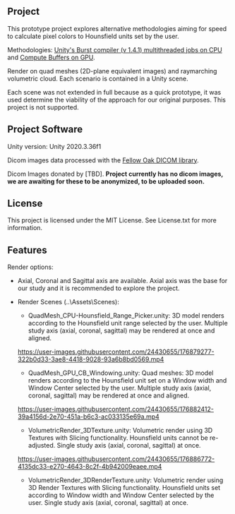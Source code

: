 ## Project
This prototype project explores alternative methodologies aiming for speed to calculate pixel colors to Hounsfield units set by the user.

Methodologies: [Unity's Burst compiler (v 1.4.1) multithreaded jobs on CPU](https://docs.unity3d.com/Packages/com.unity.burst@0.2-preview.20/manual/index.html) and [Compute Buffers on GPU](https://docs.unity3d.com/2020.3/Documentation/ScriptReference/ComputeBuffer.html). 

Render on quad meshes (2D-plane equivalent images) and raymarching volumetric cloud. Each scenario is contained in a Unity scene.

Each scene was not extended in full because as a quick prototype, it was used determine the viability of the approach for our original purposes. This project is not supported.

## Project Software
Unity version: Unity 2020.3.36f1

Dicom images data processed with the [Fellow Oak DICOM library](https://github.com/fo-dicom/fo-dicom).

Dicom Images donated by [TBD]. **Project currently has no dicom images, we are awaiting for these to be anonymized, to be uploaded soon.**

## License
This project is licensed under the MIT License. See License.txt for more information.

## Features

Render options:
* Axial, Coronal and Sagittal axis are available. Axial axis was the base for our study and it is recommended to explore the project.

* Render Scenes (..\Assets\Scenes\):

  + QuadMesh_CPU-Hounsfield_Range_Picker.unity: 3D model renders according to the Hounsfield unit range selected by the user. Multiple study axis (axial, coronal, sagittal) may be rendered at once and aligned.
  
  https://user-images.githubusercontent.com/24430655/176879277-322b0d33-3ae8-4418-9028-93a6b8bd0569.mp4
  
  + QuadMesh_GPU_CB_Windowing.unity: Quad meshes: 3D model renders according to the Hounsfield unit set on a Window width and Window Center selected by the user. Multiple study axis (axial, coronal, sagittal) may be rendered at once and aligned.
  
  https://user-images.githubusercontent.com/24430655/176882412-39a4156d-2e70-451a-b6c3-ac033135e69a.mp4
  
  + VolumetricRender_3DTexture.unity: Volumetric render using 3D Textures with Slicing functionality. Hounsfield units cannot be re-adjusted. Single study axis (axial, coronal, sagittal) at once.
  
  https://user-images.githubusercontent.com/24430655/176886772-4135dc33-e270-4643-8c2f-4b942009eaee.mp4

  + VolumetricRender_3DRenderTexture.unity: Volumetric render using 3D Render Textures with Slicing functionality. Hounsfield units set according to Window width and Window Center selected by the user. Single study axis (axial, coronal, sagittal) at once.

    
